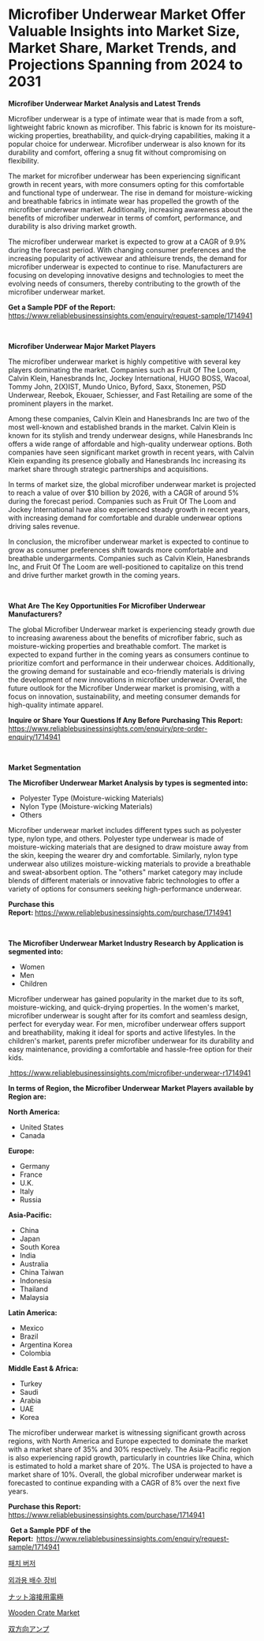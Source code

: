 <p><h1>Microfiber Underwear Market Offer Valuable Insights into Market Size, Market Share, Market Trends, and Projections Spanning from 2024 to 2031</h1></p><p><strong>Microfiber Underwear Market Analysis and Latest Trends</strong></p>
<p><p>Microfiber underwear is a type of intimate wear that is made from a soft, lightweight fabric known as microfiber. This fabric is known for its moisture-wicking properties, breathability, and quick-drying capabilities, making it a popular choice for underwear. Microfiber underwear is also known for its durability and comfort, offering a snug fit without compromising on flexibility.</p><p>The market for microfiber underwear has been experiencing significant growth in recent years, with more consumers opting for this comfortable and functional type of underwear. The rise in demand for moisture-wicking and breathable fabrics in intimate wear has propelled the growth of the microfiber underwear market. Additionally, increasing awareness about the benefits of microfiber underwear in terms of comfort, performance, and durability is also driving market growth.</p><p>The microfiber underwear market is expected to grow at a CAGR of 9.9% during the forecast period. With changing consumer preferences and the increasing popularity of activewear and athleisure trends, the demand for microfiber underwear is expected to continue to rise. Manufacturers are focusing on developing innovative designs and technologies to meet the evolving needs of consumers, thereby contributing to the growth of the microfiber underwear market.</p></p>
<p><strong>Get a Sample PDF of the Report:&nbsp;</strong> <a href="https://www.reliablebusinessinsights.com/enquiry/request-sample/1714941">https://www.reliablebusinessinsights.com/enquiry/request-sample/1714941</a></p>
<p>&nbsp;</p>
<p><strong>Microfiber Underwear Major Market Players</strong></p>
<p><p>The microfiber underwear market is highly competitive with several key players dominating the market. Companies such as Fruit Of The Loom, Calvin Klein, Hanesbrands Inc, Jockey International, HUGO BOSS, Wacoal, Tommy John, 2(X)IST, Mundo Unico, Byford, Saxx, Stonemen, PSD Underwear, Reebok, Ekouaer, Schiesser, and Fast Retailing are some of the prominent players in the market.</p><p>Among these companies, Calvin Klein and Hanesbrands Inc are two of the most well-known and established brands in the market. Calvin Klein is known for its stylish and trendy underwear designs, while Hanesbrands Inc offers a wide range of affordable and high-quality underwear options. Both companies have seen significant market growth in recent years, with Calvin Klein expanding its presence globally and Hanesbrands Inc increasing its market share through strategic partnerships and acquisitions.</p><p>In terms of market size, the global microfiber underwear market is projected to reach a value of over $10 billion by 2026, with a CAGR of around 5% during the forecast period. Companies such as Fruit Of The Loom and Jockey International have also experienced steady growth in recent years, with increasing demand for comfortable and durable underwear options driving sales revenue.</p><p>In conclusion, the microfiber underwear market is expected to continue to grow as consumer preferences shift towards more comfortable and breathable undergarments. Companies such as Calvin Klein, Hanesbrands Inc, and Fruit Of The Loom are well-positioned to capitalize on this trend and drive further market growth in the coming years.</p></p>
<p>&nbsp;</p>
<p><strong>What Are The Key Opportunities For Microfiber Underwear Manufacturers?</strong></p>
<p><p>The global Microfiber Underwear market is experiencing steady growth due to increasing awareness about the benefits of microfiber fabric, such as moisture-wicking properties and breathable comfort. The market is expected to expand further in the coming years as consumers continue to prioritize comfort and performance in their underwear choices. Additionally, the growing demand for sustainable and eco-friendly materials is driving the development of new innovations in microfiber underwear. Overall, the future outlook for the Microfiber Underwear market is promising, with a focus on innovation, sustainability, and meeting consumer demands for high-quality intimate apparel.</p></p>
<p><strong>Inquire or Share Your Questions If Any Before Purchasing This Report:</strong> <a href="https://www.reliablebusinessinsights.com/enquiry/pre-order-enquiry/1714941">https://www.reliablebusinessinsights.com/enquiry/pre-order-enquiry/1714941</a></p>
<p>&nbsp;</p>
<p><strong>Market Segmentation</strong></p>
<p><strong>The Microfiber Underwear Market Analysis by types is segmented into:</strong></p>
<p><ul><li>Polyester Type (Moisture-wicking Materials)</li><li>Nylon Type (Moisture-wicking Materials)</li><li>Others</li></ul></p>
<p><p>Microfiber underwear market includes different types such as polyester type, nylon type, and others. Polyester type underwear is made of moisture-wicking materials that are designed to draw moisture away from the skin, keeping the wearer dry and comfortable. Similarly, nylon type underwear also utilizes moisture-wicking materials to provide a breathable and sweat-absorbent option. The "others" market category may include blends of different materials or innovative fabric technologies to offer a variety of options for consumers seeking high-performance underwear.</p></p>
<p><strong>Purchase this Report:&nbsp;</strong><a href="https://www.reliablebusinessinsights.com/purchase/1714941">https://www.reliablebusinessinsights.com/purchase/1714941</a></p>
<p>&nbsp;</p>
<p><strong>The Microfiber Underwear Market Industry Research by Application is segmented into:</strong></p>
<p><ul><li>Women</li><li>Men</li><li>Children</li></ul></p>
<p><p>Microfiber underwear has gained popularity in the market due to its soft, moisture-wicking, and quick-drying properties. In the women's market, microfiber underwear is sought after for its comfort and seamless design, perfect for everyday wear. For men, microfiber underwear offers support and breathability, making it ideal for sports and active lifestyles. In the children's market, parents prefer microfiber underwear for its durability and easy maintenance, providing a comfortable and hassle-free option for their kids.</p></p>
<p><a href="https://www.reliablebusinessinsights.com/microfiber-underwear-r1714941">&nbsp;https://www.reliablebusinessinsights.com/microfiber-underwear-r1714941</a></p>
<p><strong>In terms of Region, the Microfiber Underwear Market Players available by Region are:</strong></p>
<p>
    <p> <strong> North America: </strong>
        <ul>
            <li>United States</li>
            <li>Canada</li>
        </ul>
        </p> 
    <p> <strong> Europe: </strong>
        <ul>
            <li>Germany</li>
            <li>France</li>
            <li>U.K.</li>
            <li>Italy</li>
            <li>Russia</li>
        </ul>
        </p> 
    <p> <strong> Asia-Pacific: </strong>
        <ul>
            <li>China</li>
            <li>Japan</li>
            <li>South Korea</li>
            <li>India</li>
            <li>Australia</li>
            <li>China Taiwan</li>
            <li>Indonesia</li>
            <li>Thailand</li>
            <li>Malaysia</li>
        </ul>
        </p> 
    <p> <strong> Latin America: </strong>
        <ul>
            <li>Mexico</li>
            <li>Brazil</li>
            <li>Argentina Korea</li>
            <li>Colombia</li>
        </ul>
        </p> 
    <p> <strong> Middle East & Africa: </strong>
        <ul>
            <li>Turkey</li>
            <li>Saudi</li>
            <li>Arabia</li>
            <li>UAE</li>
            <li>Korea</li>
        </ul>
    </p>
    </p>
<p><p>The microfiber underwear market is witnessing significant growth across regions, with North America and Europe expected to dominate the market with a market share of 35% and 30% respectively. The Asia-Pacific region is also experiencing rapid growth, particularly in countries like China, which is estimated to hold a market share of 20%. The USA is projected to have a market share of 10%. Overall, the global microfiber underwear market is forecasted to continue expanding with a CAGR of 8% over the next five years.</p></p>
<p><strong>Purchase this Report: </strong><a href="https://www.reliablebusinessinsights.com/purchase/1714941">https://www.reliablebusinessinsights.com/purchase/1714941</a></p>
<p>&nbsp;<strong>Get a Sample PDF of the Report:&nbsp;&nbsp;</strong><a href="https://www.reliablebusinessinsights.com/enquiry/request-sample/1714941">https://www.reliablebusinessinsights.com/enquiry/request-sample/1714941</a></p>
<p><strong></strong></p>
<p><p><a href="https://github.com/ZacharyScthmitt4465/Market-Research-Report-List-2/blob/main/3327425124132.md">패치 버저</a></p><p><a href="https://medium.com/@obiemante1922/%EA%B8%80%EB%A1%9C%EB%B2%8C-%EC%88%98%EC%88%A0-%EB%B0%B0%EC%95%A1-%EC%9E%A5%EB%B9%84-%EC%8B%9C%EC%9E%A5-%EC%84%B9%ED%84%B0-%EC%9C%A0%ED%98%95-%EC%9D%91%EC%9A%A9-%EC%8B%9C%EC%9E%A5-%EC%B0%B8%EA%B0%80%EC%9E%90-%EC%A0%84%EB%9E%B5-%EC%A7%80%EC%97%AD%EB%B3%84-%EC%84%B1%EC%9E%A5-%EC%9D%B8%EC%82%AC%EC%9D%B4%ED%8A%B8-%EB%B0%8F-%EB%AF%B8%EB%9E%98-%EC%A0%84%EB%A7%9D-2024-2031-85ac982c9e01">외과용 배수 장비</a></p><p><a href="https://github.com/DudleyFerry/Market-Research-Report-List-1/blob/main/7535289113466.md">ナット溶接用電極</a></p><p><a href="https://github.com/peachesmcdowel1/Market-Research-Report-List-3/blob/main/wooden-crate-market.md">Wooden Crate Market</a></p><p><a href="https://github.com/DemarcusKuhlman/Market-Research-Report-List-1/blob/main/1395862113465.md">双方向アンプ</a></p></p>